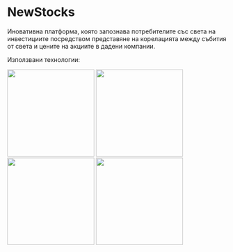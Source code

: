 # NewStocks

Иновативна платформа, която запознава потребителите със света на инвестициите посредством
представяне на корелацията между събития от света и цените на акциите в дадени компании.

Използвани технологии:

<img src="https://encrypted-tbn0.gstatic.com/images?q=tbn:ANd9GcTSDKn3vA2YUbXzN0ZC3gALWJ08gJN-Drl15w&s" width=200 height=200>
<img src="https://encrypted-tbn0.gstatic.com/images?q=tbn:ANd9GcR6mkk0TKy0Hww7V1J9JkVUaHoF35GhtJN1Tw&s" width=200 height=200>
<img src="https://encrypted-tbn0.gstatic.com/images?q=tbn:ANd9GcSu1o9CMcyb0NMCxPruLi3YopwjCSgw_1F1gg&s" width=200 height=200>
<img src="https://encrypted-tbn0.gstatic.com/images?q=tbn:ANd9GcRvaM8nluKf8juvPIwB8BFM6a7__5PyPYovJg&s" width=200 height=200>
